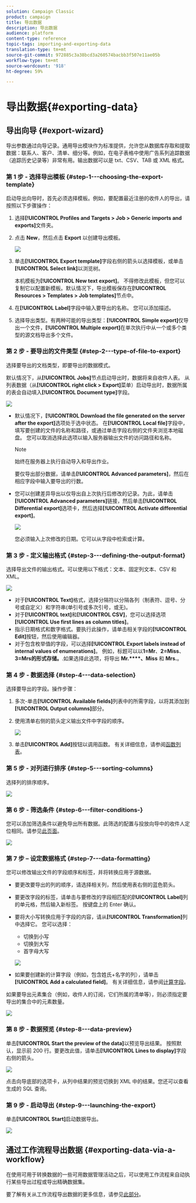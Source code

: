 ```yaml
---
solution: Campaign Classic
product: campaign
title: 导出数据
description: 导出数据
audience: platform
content-type: reference
topic-tags: importing-and-exporting-data
translation-type: tm+mt
source-git-commit: 972885c3a38bcd3a260574bacbb3f507e11ae05b
workflow-type: tm+mt
source-wordcount: '918'
ht-degree: 59%

---
```



# 导出数据{#exporting-data}

## 导出向导 {#export-wizard}

导出参数通过向导记录。通用导出模块作为标准提供，允许您从数据库存取和提取数据：联系人、客户、清单、细分等。例如，在电子表格中使用广告系列追踪数据（追踪历史记录等）非常有用。输出数据可以是 txt、CSV、TAB 或 XML 格式。

### 第 1 步 - 选择导出模板 {#step-1---choosing-the-export-template}

启动导出向导时，首先必须选择模板。例如，要配置最近注册的收件人的导出，请按照以下步骤操作：

1. 选择&#x200B;**[!UICONTROL Profiles and Targets > Job > Generic imports and exports]**&#x200B;文件夹。
1. 点击 **New**，然后点击 **Export** 以创建导出模板。

   ![](assets/s_ncs_user_export_wizard01.png)

1. 单击&#x200B;**[!UICONTROL Export template]**&#x200B;字段右侧的箭头以选择模板，或单击&#x200B;**[!UICONTROL Select link]**&#x200B;以浏览树。

   本机模板为&#x200B;**[!UICONTROL New text export]**。 不得修改此模板，但您可以复制它以配置新模板。默认情况下，导出模板保存在&#x200B;**[!UICONTROL Resources > Templates > Job templates]**&#x200B;节点中。

1. 在&#x200B;**[!UICONTROL Label]**&#x200B;字段中输入要导出的名称。 您可以添加描述。
1. 选择导出类型。有两种可能的导出类型：**[!UICONTROL Simple export]**&#x200B;仅导出一个文件，**[!UICONTROL Multiple export]**&#x200B;在单次执行中从一个或多个类型的源文档导出多个文件。

### 第 2 步 - 要导出的文件类型 {#step-2---type-of-file-to-export}

选择要导出的文档类型，即要导出的数据模式。

默认情况下，从&#x200B;**[!UICONTROL Jobs]**&#x200B;节点启动导出时，数据将来自收件人表。 从列表数据（从&#x200B;**[!UICONTROL right click > Export]**&#x200B;菜单）启动导出时，数据所属的表会自动填入&#x200B;**[!UICONTROL Document type]**&#x200B;字段。

![](assets/s_ncs_user_export_wizard02.png)

* 默认情况下，**[!UICONTROL Download the file generated on the server after the export]**&#x200B;选项处于选中状态。 在&#x200B;**[!UICONTROL Local file]**&#x200B;字段中，填写要创建的文件的名称和路径，或通过单击字段右侧的文件夹浏览本地磁盘。 您可以取消选择此选项以输入服务器输出文件的访问路径和名称。

   >[!NOTE]
   >
   >始终在服务器上执行自动导入和导出作业。
   >
   >要仅导出部分数据，请单击&#x200B;**[!UICONTROL Advanced parameters]**，然后在相应字段中输入要导出的行数。

* 您可以创建差异导出以仅导出自上次执行后修改的记录。为此，请单击&#x200B;**[!UICONTROL Advanced parameters]**&#x200B;链接，然后单击&#x200B;**[!UICONTROL Differential export]**&#x200B;选项卡，然后选择&#x200B;**[!UICONTROL Activate differential export]**。

   ![](assets/s_ncs_user_export_wizard02_b.png)

   您必须输入上次修改的日期。它可以从字段中检索或计算。

### 第 3 步 - 定义输出格式 {#step-3---defining-the-output-format}

选择导出文件的输出格式。可以使用以下格式：文本、固定列文本、CSV 和 XML。

![](assets/s_ncs_user_export_wizard03.png)

* 对于&#x200B;**[!UICONTROL Text]**&#x200B;格式，选择分隔符以分隔各列（制表符、逗号、分号或自定义）和字符串(单引号或多次引号，或无)。
* 对于&#x200B;**[!UICONTROL text]**&#x200B;和&#x200B;**[!UICONTROL CSV]**，您可以选择选项&#x200B;**[!UICONTROL Use first lines as column titles]**。
* 指示日期格式和数字格式。要执行此操作，请单击相关字段的&#x200B;**[!UICONTROL Edit]**&#x200B;按钮，然后使用编辑器。
* 对于包含枚举值的字段，可以选择&#x200B;**[!UICONTROL Export labels instead of internal values of enumerations]**。 例如，标题可以以&#x200B;**1=Mr**、**2=Miss**、**3=Mrs的形式存储。**.如果选择此选项，将导出 **Mr.****、Miss** 和 **Mrs.**。

### 第 4 步 - 数据选择 {#step-4---data-selection}

选择要导出的字段。操作步骤：

1. 多次-单击&#x200B;**[!UICONTROL Available fields]**&#x200B;列表中的所需字段，以将其添加到&#x200B;**[!UICONTROL Output columns]**&#x200B;部分。
1. 使用清单右侧的箭头定义输出文件中字段的顺序。

   ![](assets/s_ncs_user_export_wizard04.png)

1. 单击&#x200B;**[!UICONTROL Add]**&#x200B;按钮以调用函数。 有关详细信息，请参阅[函数列表](../../platform/using/defining-filter-conditions.md#list-of-functions)。

### 第 5 步 - 对列进行排序 {#step-5---sorting-columns}

选择列的排序顺序。

![](assets/s_ncs_user_export_wizard05.png)

### 第 6 步 - 筛选条件 {#step-6---filter-conditions-}

您可以添加筛选条件以避免导出所有数据。此筛选的配置与投放向导中的收件人定位相同。请参见[此页面](../../delivery/using/steps-defining-the-target-population.md)。

![](assets/s_ncs_user_export_wizard05_b.png)

### 第 7 步 – 设定数据格式 {#step-7---data-formatting}

您可以修改输出文件的字段顺序和标签，并将转换应用于源数据。

* 要更改要导出的列的顺序，请选择相关列，然后使用表右侧的蓝色箭头。
* 要更改字段的标签，请单击与要修改的字段相匹配的&#x200B;**[!UICONTROL Label]**&#x200B;列的单元格，然后输入新标签。 按键盘上的 Enter 确认。
* 要将大小写转换应用于字段的内容，请从&#x200B;**[!UICONTROL Transformation]**&#x200B;列中选择它。 您可以选择：

   * 切换到小写
   * 切换到大写
   * 首字母大写

   ![](assets/s_ncs_user_export_wizard06.png)

* 如果要创建新的计算字段（例如，包含姓氏+名字的列），请单击&#x200B;**[!UICONTROL Add a calculated field]**。 有关详细信息，请参阅[计算字段](../../platform/using/importing-data.md#calculated-fields)。

如果要导出元素集合（例如，收件人的订阅，它们所属的清单等），则必须指定要导出的集合中的元素数量。

![](assets/s_ncs_user_export_wizard06_c.png)

### 第 8 步 - 数据预览 {#step-8---data-preview}

单击&#x200B;**[!UICONTROL Start the preview of the data]**&#x200B;以预览导出结果。 按照默认，显示前 200 行。要更改此值，请单击&#x200B;**[!UICONTROL Lines to display]**&#x200B;字段右侧的箭头。

![](assets/s_ncs_user_export_wizard07.png)

点击向导底部的选项卡，从列中结果的预览切换到 XML 中的结果。您还可以查看生成的 SQL 查询。

### 第 9 步 - 启动导出 {#step-9---launching-the-export}

单击&#x200B;**[!UICONTROL Start]**&#x200B;启动数据导出。

![](assets/s_ncs_user_export_wizard08.png)

## 通过工作流程导出数据 {#exporting-data-via-a-workflow}

在使用可用于转换数据的一些可用数据管理活动之后，可以使用工作流程来自动执行某些导出过程或导出精确数据集。

要了解有关从工作流程导出数据的更多信息，请参见[此部分](../../workflow/using/how-to-use-workflow-data.md)。
